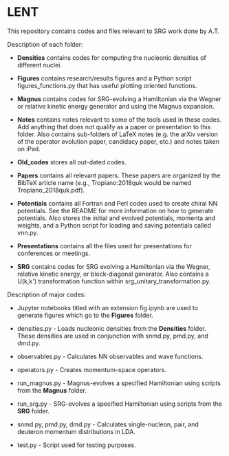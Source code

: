# LENT

This repository contains codes and files relevant to SRG work done by A.T.


Description of each folder:

* __Densities__ contains codes for computing the nucleonic densities of different nuclei.

* __Figures__ contains research/results figures and a Python script figures_functions.py that has useful plotting oriented functions.

* __Magnus__ contains codes for SRG-evolving a Hamiltonian via the Wegner or relative kinetic energy generator and using the Magnus expansion.

* __Notes__ contains notes relevant to some of the tools used in these codes. Add anything that does not qualify as a paper or presentation to this folder. Also contains sub-folders of LaTeX notes (e.g. the arXiv version of the operator evolution paper, candidacy paper, etc.) and notes taken on iPad.

* __Old_codes__ stores all out-dated codes.

* __Papers__ contains all relevant papers. These papers are organized by the BibTeX article name (e.g., Tropiano:2018quk would be named Tropiano_2018quk.pdf). 

* __Potentials__ contains all Fortran and Perl codes used to create chiral NN potentials. See the README for more information on how to generate potentials. Also stores the initial and evolved potentials, momenta and weights, and a Python script for loading and saving potentials called vnn.py. 

* __Presentations__ contains all the files used for presentations for conferences or meetings.

* __SRG__ contains codes for SRG evolving a Hamiltonian via the Wegner, relative kinetic energy, or block-diagonal generator. Also contains a U(k,k') transformation function within srg_unitary_transformation.py.


Description of major codes:

* Jupyter notebooks titled with an extension fig.ipynb are used to generate figures which go to the __Figures__ folder.

* densities.py - Loads nucleonic densities from the __Densities__ folder. These densities are used in conjunction with snmd.py, pmd.py, and dmd.py.

* observables.py - Calculates NN observables and wave functions.

* operators.py - Creates momentum-space operators.

* run_magnus.py - Magnus-evolves a specified Hamiltonian using scripts from the __Magnus__ folder.

* run_srg.py - SRG-evolves a specified Hamiltonian using scripts from the __SRG__ folder.

* snmd.py, pmd.py, dmd.py - Calculates single-nucleon, pair, and deuteron momentum distributions in LDA.

* test.py - Script used for testing purposes.
